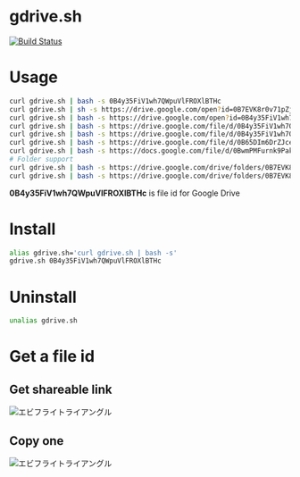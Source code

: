 # gdrive.sh
[![Build Status](https://travis-ci.org/GitHub30/gdrive.sh.svg?branch=master)](https://travis-ci.org/GitHub30/gdrive.sh)

# Usage
```bash
curl gdrive.sh | bash -s 0B4y35FiV1wh7QWpuVlFROXlBTHc
curl gdrive.sh | sh -s https://drive.google.com/open?id=0B7EVK8r0v71pZjFTYXZWM3FlRnM
curl gdrive.sh | bash -s https://drive.google.com/open?id=0B4y35FiV1wh7QWpuVlFROXlBTHc
curl gdrive.sh | bash -s https://drive.google.com/file/d/0B4y35FiV1wh7QWpuVlFROXlBTHc/view?usp=sharing
curl gdrive.sh | bash -s https://drive.google.com/file/d/0B4y35FiV1wh7QWpuVlFROXlBTHc/view
curl gdrive.sh | bash -s https://drive.google.com/file/d/0B65DIm6DrZJceGltX2VOczNkcEE/edit
curl gdrive.sh | bash -s https://docs.google.com/file/d/0BwmPMFurnk9Pak5zWEVyOUZESms/edit
# Folder support
curl gdrive.sh | bash -s https://drive.google.com/drive/folders/0B7EVK8r0v71peklHb0pGdDl6R28
curl gdrive.sh | bash -s https://drive.google.com/drive/folders/0B7EVK8r0v71peklHb0pGdDl6R28?usp=sharing
```
**0B4y35FiV1wh7QWpuVlFROXlBTHc** is file id for Google Drive

# Install
```bash
alias gdrive.sh='curl gdrive.sh | bash -s'
gdrive.sh 0B4y35FiV1wh7QWpuVlFROXlBTHc
```
# Uninstall
```bash
unalias gdrive.sh
```

# Get a file id
## Get shareable link
![エビフライトライアングル](https://image.ibb.co/d1FPSp/aaaa.png "サンプル")

## Copy one
![エビフライトライアングル](https://image.ibb.co/imER7p/drive_google_com_drive_folders_0_B7_EVK8r0v71p_TUZsa_Xda_Sn_ZBZzg.png "サンプル")
